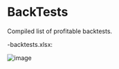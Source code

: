 # BackTests
Compiled list of profitable backtests.

-backtests.xlsx:

![image](https://user-images.githubusercontent.com/65280357/156276654-83f39878-0047-4fe8-a706-59486b50a95c.png)

